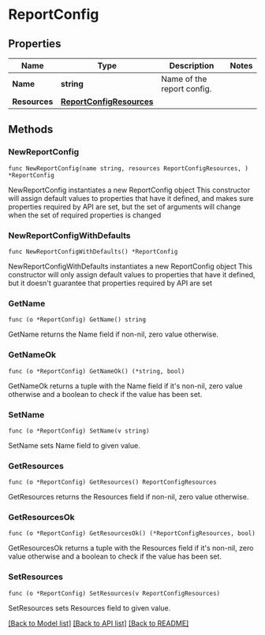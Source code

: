 # ReportConfig

## Properties

Name | Type | Description | Notes
------------ | ------------- | ------------- | -------------
**Name** | **string** | Name of the report config. | 
**Resources** | [**ReportConfigResources**](ReportConfigResources.md) |  | 

## Methods

### NewReportConfig

`func NewReportConfig(name string, resources ReportConfigResources, ) *ReportConfig`

NewReportConfig instantiates a new ReportConfig object
This constructor will assign default values to properties that have it defined,
and makes sure properties required by API are set, but the set of arguments
will change when the set of required properties is changed

### NewReportConfigWithDefaults

`func NewReportConfigWithDefaults() *ReportConfig`

NewReportConfigWithDefaults instantiates a new ReportConfig object
This constructor will only assign default values to properties that have it defined,
but it doesn't guarantee that properties required by API are set

### GetName

`func (o *ReportConfig) GetName() string`

GetName returns the Name field if non-nil, zero value otherwise.

### GetNameOk

`func (o *ReportConfig) GetNameOk() (*string, bool)`

GetNameOk returns a tuple with the Name field if it's non-nil, zero value otherwise
and a boolean to check if the value has been set.

### SetName

`func (o *ReportConfig) SetName(v string)`

SetName sets Name field to given value.


### GetResources

`func (o *ReportConfig) GetResources() ReportConfigResources`

GetResources returns the Resources field if non-nil, zero value otherwise.

### GetResourcesOk

`func (o *ReportConfig) GetResourcesOk() (*ReportConfigResources, bool)`

GetResourcesOk returns a tuple with the Resources field if it's non-nil, zero value otherwise
and a boolean to check if the value has been set.

### SetResources

`func (o *ReportConfig) SetResources(v ReportConfigResources)`

SetResources sets Resources field to given value.



[[Back to Model list]](../README.md#documentation-for-models) [[Back to API list]](../README.md#documentation-for-api-endpoints) [[Back to README]](../README.md)


